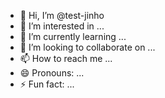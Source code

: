 - 👋 Hi, I’m @test-jinho
- 👀 I’m interested in ...
- 🌱 I’m currently learning ...
- 💞️ I’m looking to collaborate on ...
- 📫 How to reach me ...
- 😄 Pronouns: ...
- ⚡ Fun fact: ...

<!---
test-jinho/test-jinho is a ✨ special ✨ repository because its `README.md` (this file) appears on your GitHub profile.
You can click the Preview link to take a look at your changes.
--->
